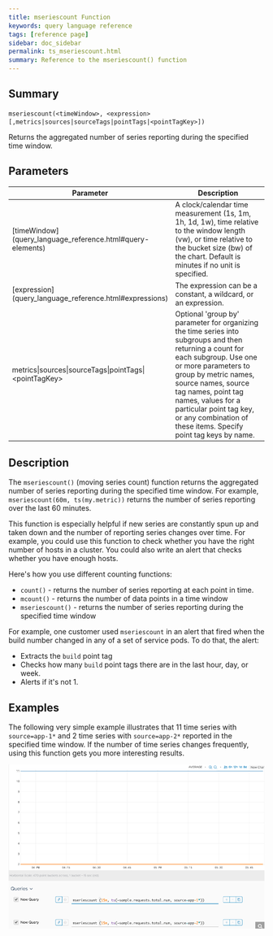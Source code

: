 ```yaml
---
title: mseriescount Function
keywords: query language reference
tags: [reference page]
sidebar: doc_sidebar
permalink: ts_mseriescount.html
summary: Reference to the mseriescount() function
---
```


## Summary

```
mseriescount(<timeWindow>, <expression>[,metrics|sources|sourceTags|pointTags|<pointTagKey>])
```
Returns the aggregated number of series reporting during the specified time window.

## Parameters

<table>
<tbody>
<thead>
<tr><th width="20%">Parameter</th><th width="80%">Description</th></tr>
</thead>
<tr>
<td markdown="span">[timeWindow](query_language_reference.html#query-elements)</td>
<td >A clock/calendar time measurement (1s, 1m, 1h, 1d, 1w), time relative to the window length (vw), or time relative to the bucket size (bw) of the chart. Default is minutes if no unit is specified.</td></tr>
<tr>
<td markdown="span"> [expression](query_language_reference.html#expressions)</td>
<td>The expression can be a constant, a wildcard, or an expression.  </td></tr>
<tr><td>metrics&vert;sources&vert;sourceTags&vert;pointTags&vert;&lt;pointTagKey&gt;</td>
<td>Optional 'group by' parameter for organizing the time series into subgroups and then returning a count for each subgroup.
Use one or more parameters to group by metric names, source names, source tag names, point tag names, values for a particular point tag key, or any combination of these items. Specify point tag keys by name.</td>
</tr>
</tbody>
</table>

## Description

The `mseriescount()` (moving series count) function returns the aggregated number of series reporting during the specified time window. For example, `mseriescount(60m, ts(my.metric))` returns the number of series reporting over the last 60 minutes.

This function is especially helpful if new series are constantly spun up and taken down and the number of reporting series changes over time. For example, you could use this function to check whether you have the right number of hosts in a cluster. You could also write an alert that checks whether you have enough hosts.

Here's how you use different counting functions:
* `count()` - returns the number of series reporting at each point in time.
* `mcount()` - returns the number of data points in a time window
* `mseriescount()` - returns the number of series reporting during the specified time window


For example, one customer used `mseriescount` in an alert that fired when the build number changed in any of a set of service pods. To do that, the alert:
* Extracts the `build` point tag
* Checks how many `build` point tags there are in the last hour, day, or week.
* Alerts if it's not 1.

## Examples

The following very simple example illustrates that 11 time series with `source=app-1*` and 2 time series with `source=app-2*` reported in the specified time window. If the number of time series changes frequently, using this function gets you more interesting results.

![ts seriescount](images/ts_mseriescount.png)
